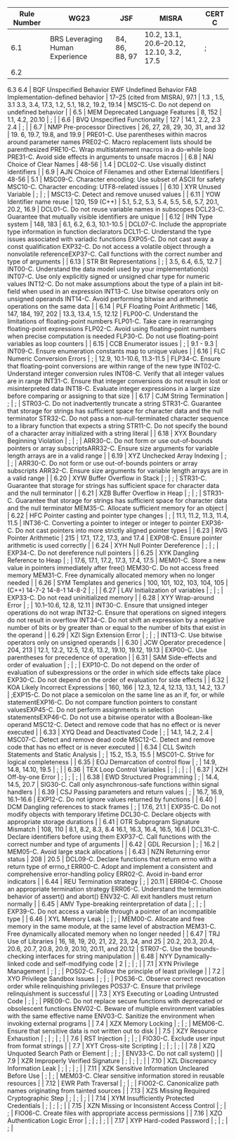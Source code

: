 
| Rule Number | WG23 | JSF | MISRA | CERT C |
| ----|----|----|----|----|
| 6.1 | BRS Leveraging Human Experience | 84, 86, 88, 97 | 10.2, 13.1, 20.6–20.12, 12.10, 3.2, 17.5 | ; |
| 6.2
 6.3
 6.4 | BQF Unspecified Behavior 
EWF Undefined Behavior 
FAB Implementation-defined behavior | 17–25 (cited from MISRA), 97.1 | 1.3 , 1.5, 3.1 3.3, 3.4, 17.3, 1.2, 5.1, 18.2, 19.2, 19.14 | MSC15-C. Do not depend on undefined behavior |
| 6.5 | MEM Deprecated Language Features | 8, 152 | 1.1, 4.2, 20.10 | ; |
| 6.6 | BVQ Unspecified Functionality | 127 | 14.1, 2.2, 2.3 2.4 | ; |
| 6.7 | NMP Pre-processor Directives | 26, 27, 28, 29, 30, 31, and 32 | 19. 6, 19.7, 19.8, and 19.9 | PRE01-C. Use parentheses within macros around parameter names
PRE02-C. Macro replacement lists should be parenthesized
PRE10-C. Wrap multistatement macros in a do-while loop
PRE31-C. Avoid side effects in arguments to unsafe macros |
| 6.8 | NAI Choice of Clear Names | 48-56 | 1.4 | DCL02-C. Use visually distinct identifiers |
| 6.9 | AJN Choice of Filenames and other External Identifiers | 48-56 | 5.1 | MSC09-C. Character encoding: Use subset of ASCII for safety
MSC10-C. Character encoding: UTF8-related issues |
| 6.10 | XYR Unused Variable | ; | ; | MSC13-C. Detect and remove unused values |
| 6.11 | YOW Identifier name reuse | 120, 159 (C++) | 5.1, 5.2, 5.3, 5.4, 5.5, 5.6, 5.7, 20.1, 20.2, 16.9 | DCL01-C. Do not reuse variable names in subscopes
DCL23-C. Guarantee that mutually visible identifiers are unique |
| 6.12 | IHN Type system | 148, 183 | 6.1, 6.2, 6.3, 10.1-10.5 | DCL07-C. Include the appropriate type information in function declarators
DCL11-C. Understand the type issues associated with variadic functions
EXP05-C. Do not cast away a const qualification
EXP32-C. Do not access a volatile object through a nonvolatile referenceEXP37-C. Call functions with the correct number and type of arguments |
| 6.13 | STR Bit Representations | ; | 3.5, 6.4, 6.5, 12.7 | INT00-C. Understand the data model used by your implementation(s)
INT07-C. Use only explicitly signed or unsigned char type for numeric values
INT12-C. Do not make assumptions about the type of a plain int bit-field when used in an expression
INT13-C. Use bitwise operators only on unsigned operands
INT14-C. Avoid performing bitwise and arithmetic operations on the same data |
| 6.14 | PLF Floating Point Arithmetic | 146, 147, 184, 197, 202 | 13.3, 13.4, 1.5, 12.12 | FLP00-C. Understand the limitations of floating-point numbers
FLP01-C. Take care in rearranging floating-point expressions
FLP02-C. Avoid using floating-point numbers when precise computation is needed
FLP30-C. Do not use floating-point variables as loop counters |
| 6.15 | CCB Enumerator issues | ; | 9.1 - 9.3 | INT09-C. Ensure enumeration constants map to unique values |
| 6.16 | FLC Numeric Conversion Errors | ; | 12.9, 10.1-10.6, 11.3-11.5 | FLP34-C. Ensure that floating-point conversions are within range of the new type
INT02-C. Understand integer conversion rules
INT08-C. Verify that all integer values are in range
INT31-C. Ensure that integer conversions do not result in lost or misinterpreted data
INT18-C. Evaluate integer expressions in a larger size before comparing or assigning to that size |
| 6.17 | CJM String Termination | ; | ; | STR03-C. Do not inadvertently truncate a string
STR31-C. Guarantee that storage for strings has sufficient space for character data and the null terminator
STR32-C. Do not pass a non-null-terminated character sequence to a library function that expects a string
STR11-C. Do not specify the bound of a character array initialized with a string literal |
| 6.18 | XYX Boundary Beginning Violation | ; | ; | ARR30-C. Do not form or use out-of-bounds pointers or array subscriptsARR32-C. Ensure size arguments for variable length arrays are in a valid range |
| 6.19 | XYZ Unchecked Array Indexing | ; | ; | ARR30-C. Do not form or use out-of-bounds pointers or array subscripts
ARR32-C. Ensure size arguments for variable length arrays are in a valid range |
| 6.20 | XYW Buffer Overflow in Stack | ; | ; | STR31-C. Guarantee that storage for strings has sufficient space for character data and the null terminator |
| 6.21 | XZB Buffer Overflow in Heap | ; | ; | STR31-C. Guarantee that storage for strings has sufficient space for character data and the null terminator
MEM35-C. Allocate sufficient memory for an object |
| 6.22 | HFC Pointer casting and pointer type changes | ; | 11.1, 11.2, 11.3, 11.4, 11.5 | INT36-C. Converting a pointer to integer or integer to pointer
EXP36-C. Do not cast pointers into more strictly aligned pointer types |
| 6.23 | RVG Pointer Arithmetic | 215 | 17.1, 17.2, 17.3, and 17.4 | EXP08-C. Ensure pointer arithmetic is used correctly |
| 6.24 | XYH Null Pointer Dereference | ; | ; | EXP34-C. Do not dereference null pointers |
| 6.25 | XYK Dangling Reference to Heap | ; | 17.6, 17.1, 17.2, 17.3, 17.4, 17.5 | MEM01-C. Store a new value in pointers immediately after free()
MEM30-C. Do not access freed memory
MEM31-C. Free dynamically allocated memory when no longer needed |
| 6.26 | SYM Templates and generics | 100, 101, 102, 103, 104, 105 | (C++) 14-7-2 14-8-1 14-8-2 | ; |
| 6.27 | LAV Initialization of variables | ; | ; | EXP33-C. Do not read uninitialized memory |
| 6.28 | XYY Wrap-around Error | ; | 10.1–10.6, 12.8, 12.11 | INT30-C. Ensure that unsigned integer operations do not wrap
INT32-C. Ensure that operations on signed integers do not result in overflow
INT34-C. Do not shift an expression by a negative number of bits or by greater than or equal to the number of bits that exist in the operand |
| 6.29 | XZI Sign Extension Error | ; | ; | INT13-C. Use bitwise operators only on unsigned operands |
| 6.30 | JCW Operator precedence | 204, 213 | 12.1, 12.2, 12.5, 12.6, 13.2, 19.10, 19.12, 19.13 | EXP00-C. Use parentheses for precedence of operation |
| 6.31 | SAM Side-effects and order of evaluation | ; | ; | EXP10-C. Do not depend on the order of evaluation of subexpressions or the order in which side effects take place
EXP30-C. Do not depend on the order of evaluation for side effects |
| 6.32 | KOA Likely Incorrect Expressions | 160, 166 | 12.3, 12.4, 12.13, 13.1, 14.2, 13.7 | ;EXP15-C. Do not place a semicolon on the same line as an if, for, or while statementEXP16-C. Do not compare function pointers to constant valuesEXP45-C. Do not perform assignments in selection statementsEXP46-C. Do not use a bitwise operator with a Boolean-like operand
MSC12-C. Detect and remove code that has no effect or is never executed |
| 6.33 | XYQ Dead and Deactivated Code | ; | 14.1, 14.2, 2.4 | MSC07-C. Detect and remove dead code
MSC12-C. Detect and remove code that has no effect or is never executed |
| 6.34 | CLL Switch Statements and Static Analysis | ; | 15.2, 15.3, 15.5 | MSC01-C. Strive for logical completeness |
| 6.35 | EOJ Demarcation of control flow | ; | 14.9, 14.8, 14.10, 19.5 | ; |
| 6.36 | TEX Loop Control Variables | ; | ; | ; |
| 6.37 | XZH Off-by-one Error | ; | ; | ; |
| 6.38 | EWD Structured Programming | ; | 14.4, 14.5, 20.7 | SIG30-C. Call only asynchronous-safe functions within signal handlers |
| 6.39 | CSJ Passing parameters and return values | ; | 16.7, 16.9, 16.1–16.6 | EXP12-C. Do not ignore values returned by functions |
| 6.40 | DCM Dangling references to stack frames | ; | 17.6, 21.1 | EXP35-C. Do not modify objects with temporary lifetime
DCL30-C. Declare objects with appropriate storage durations |
| 6.41 | OTR Subprogram Signature Mismatch | 108, 110 | 8.1, 8.2, 8.3, 8.4 16.1, 16.3, 16.4, 16.5, 16.6 | DCL31-C. Declare identifiers before using them
EXP37-C. Call functions with the correct number and type of arguments |
| 6.42 | GDL Recursion | ; | 16.2 | MEM05-C. Avoid large stack allocations |
| 6.43 | NZN Returning error status | 208 | 20.5 | DCL09-C. Declare functions that return errno with a return type of errno_t
ERR00-C. Adopt and implement a consistent and comprehensive error-handling policy
ERR02-C. Avoid in-band error indicators |
| 6.44 | REU Termination strategy | ; | 20.11 | ERR04-C. Choose an appropriate termination strategy
ERR06-C. Understand the termination behavior of assert() and abort()
ENV32-C. All exit handlers must return normally |
| 6.45 | AMV Type-breaking reinterpretation of data | ; | ; | EXP39-C. Do not access a variable through a pointer of an incompatible type |
| 6.46 | XYL Memory Leak | ; | ; | MEM00-C. Allocate and free memory in the same module, at the same level of abstraction
MEM31-C. Free dynamically allocated memory when no longer needed |
| 6.47 | TRJ Use of Libraries | 16, 18, 19, 20, 21, 22, 23, 24, and 25 | 20.2, 20.3, 20.4, 20.6, 20.7, 20.8, 20.9, 20.10, 20.11, and 20.12 | STR07-C. Use the bounds-checking interfaces for string manipulation |
| 6.48 | NYY Dynamically-linked code and self-modifying code | 2 | ; | ; |
| 7.1 | XYN Privilege Management | ; | ; | POS02-C. Follow the principle of least privilege |
| 7.2 | XYO Privilege Sandbox Issues | ; | ; | POS36-C. Observe correct revocation order while relinquishing privileges 
POS37-C. Ensure that privilege relinquishment is successful |
| 7.3 | XYS Executing or Loading Untrusted Code | ; | ; | PRE09-C. Do not replace secure functions with deprecated or obsolescent functions
ENV02-C. Beware of multiple environment variables with the same effective name
ENV03-C. Sanitize the environment when invoking external programs |
| 7.4 | XZX Memory Locking | ; | ; | MEM06-C. Ensure that sensitive data is not written out to disk |
| 7.5 | XZY Resource Exhaustion | ; | ; | ; |
| 7.6 | RST Injection | ; | ; | FIO30-C. Exclude user input from format strings |
| 7.7 | XYT Cross-site Scripting | ; | ; | ; |
| 7.8 | XZQ Unquoted Search Path or Element | ; | ; | ENV33-C. Do not call system() |
| 7.9 | XZR Improperly Verified Signature | ; | ; | ; |
| 7.10 | XZL Discrepancy Information Leak | ; | ; | ; |
| 7.11 | XZK Sensitive Information Uncleared Before Use | ; | ; | MEM03-C. Clear sensitive information stored in reusable resources |
| 7.12 | EWR Path Traversal | ; | ; | FIO02-C. Canonicalize path names originating from tainted sources |
| 7.13 | XZS Missing Required Cryptographic Step | ; | ; | ; |
| 7.14 | XYM Insufficiently Protected Credentials | ; | ; | ; |
| 7.15 | XZN Missing or Inconsistent Access Control | ; | ; | FIO06-C. Create files with appropriate access permissions |
| 7.16 | XZO Authentication Logic Error | ; | ; | ; |
| 7.17 | XYP Hard-coded Password | ; | ; | ; |

